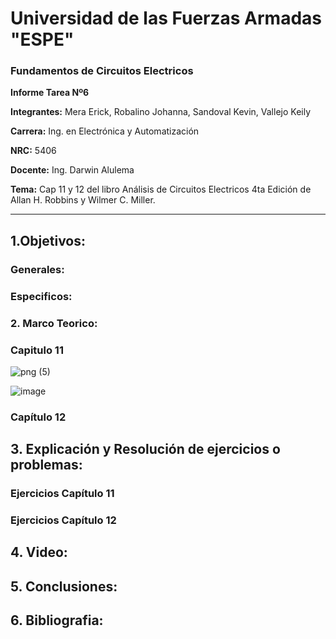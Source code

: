 # Universidad de las Fuerzas Armadas "ESPE"

### Fundamentos de Circuitos Electricos 

**Informe Tarea Nº6**

**Integrantes:** Mera Erick, Robalino Johanna, Sandoval Kevin, Vallejo Keily 

**Carrera:** Ing. en Electrónica y Automatización 

**NRC:** 5406 

**Docente:** Ing. Darwin Alulema

**Tema:**  Cap 11 y 12 del libro Análisis de Circuitos Electricos 4ta Edición de Allan H. Robbins y Wilmer C. Miller.

----------------------------------------------------------------------------------------------------------------------------------------------------

## 1.Objetivos: 

### Generales:

### Especificos: 

### 2. Marco Teorico: 

### Capitulo 11 
![png (5)](https://user-images.githubusercontent.com/84789076/126857975-a1c7eb79-5d64-474e-a471-5ee1e37e48f5.png)

![image](https://user-images.githubusercontent.com/84789076/126856979-ee29e8a1-c499-4423-b9e7-a3d208f1bb74.png)

### Capítulo 12 

## 3. Explicación y Resolución de ejercicios o problemas: 

### Ejercicios Capítulo 11

### Ejercicios Capítulo 12 

## 4. Video: 

## 5. Conclusiones: 

## 6. Bibliografia: 

